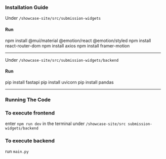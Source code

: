 ### Installation Guide

Under `/showcase-site/src/submission-widgets`

#### Run

npm install @mui/material @emotion/react @emotion/styled
npm install react-router-dom
npm install axios
npm install framer-motion

---

Under `/showcase-site/src/submission-widgets/backend`

#### Run

pip install fastapi
pip install uvicorn
pip install pandas

---

### Running The Code

### To execute frontend
enter `npm run dev` in the terminal under `/showcase-site/src submission-widgets/backend`

### To execute backend
run `main.py`